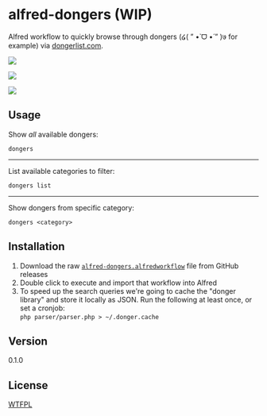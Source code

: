 alfred-dongers (WIP)
====================

Alfred workflow to quickly browse through dongers (໒( ” •̀ ᗜ •́ ” )७ for example) via [dongerlist.com](http://dongerlist.com/).

![](http://up.frd.mn/ul1QZ.png)

![](http://up.frd.mn/GWMor.png)

![](http://up.frd.mn/9ABg2.png)

## Usage

Show _all_ available dongers:

`dongers`  

---

List available categories to filter:

`dongers list`

---

Show dongers from specific category:

`dongers <category>` 

## Installation

1. Download the raw [`alfred-dongers.alfredworkflow`](https://github.com/frdmn/alfred-dongers/releases) file from GitHub releases
1. Double click to execute and import that workflow into Alfred
1. To speed up the search queries we're going to cache the "donger library" and store it locally as JSON. Run the following at least once, or set a cronjob:  
  `php parser/parser.php > ~/.donger.cache`

## Version

0.1.0

## License

[WTFPL](LICENSE)
